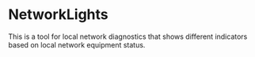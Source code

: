 # NetworkLights
This is a tool for local network diagnostics that shows different indicators based on local network equipment status.
